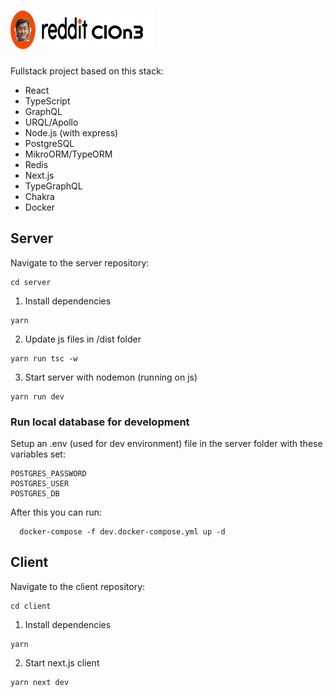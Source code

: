 # ![project logo](https://raw.githubusercontent.com/Casperfeng/reddit-inspired-forum/master/client/public/images/logo/reddit_clone.png)

Fullstack project based on this stack:

- React
- TypeScript
- GraphQL
- URQL/Apollo
- Node.js (with express)
- PostgreSQL
- MikroORM/TypeORM
- Redis
- Next.js
- TypeGraphQL
- Chakra
- Docker

## Server

Navigate to the server repository:

```
cd server
```

1.  Install dependencies

```
yarn
```

2. Update js files in /dist folder

```
yarn run tsc -w
```

3. Start server with nodemon (running on js)

```
yarn run dev
```

### Run local database for development

Setup an .env (used for dev environment) file in the server folder with these variables set:

```
POSTGRES_PASSWORD
POSTGRES_USER
POSTGRES_DB
```

After this you can run:

```
  docker-compose -f dev.docker-compose.yml up -d
```

## Client

Navigate to the client repository:

```
cd client
```

1.  Install dependencies

```
yarn
```

2. Start next.js client

```
yarn next dev
```
